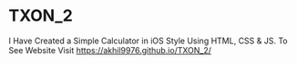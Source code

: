 # TXON_2
I Have Created a Simple Calculator in iOS Style Using HTML, CSS &amp; JS.
To See Website Visit https://akhil9976.github.io/TXON_2/

